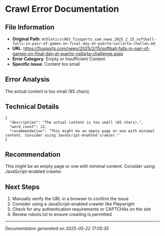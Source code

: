 # Crawl Error Documentation

## File Information
- **Original Path**: `Athletics\963_fiusports_com_news_2025_2_15_softball-falls-in-pair-of-games-on-final-day-at-puerto-vallarta-challen.md`
- **URL**: https://fiusports.com/news/2025/2/15/softball-falls-in-pair-of-games-on-final-day-at-puerto-vallarta-challenge.aspx
- **Error Category**: Empty or Insufficient Content
- **Specific Issue**: Content too small

## Error Analysis
The actual content is too small (85 chars).

## Technical Details
```
{
  "description": "The actual content is too small (85 chars).",
  "word_count": 12,
  "recommendation": "This might be an empty page or one with minimal content. Consider using JavaScript-enabled crawler."
}
```

## Recommendation
This might be an empty page or one with minimal content. Consider using JavaScript-enabled crawler.

## Next Steps
1. Manually verify the URL in a browser to confirm the issue
2. Consider using a JavaScript-enabled crawler like Playwright
3. Check for any authentication requirements or CAPTCHAs on the site
4. Review robots.txt to ensure crawling is permitted

---
*Documentation generated on 2025-05-22 17:05:35*
